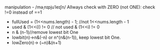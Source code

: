 manipulation -   /məˌnɪpjuˈleɪʃn/
Allways check with ZERO (not ONE): check !=0 instead of ==1
- fullUsed = (1<<nums.length) - 1; //not 1<<nums.length - 1
- used & (1<<i)) != 0 // not used & (1<<i) != 0
- n & (n-1)//remove lowest bit One
- lowbit(n)->n&(-n) or n^(n&(n-1)), keep lowest bit One.  
- lowZero(n)->  (~n)&(n+1)